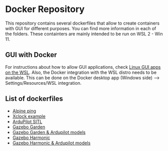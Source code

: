 # Docker Repository

This repository contains several dockerfiles that allow to create containers with GUI for different purposes. You can find more information in each of the folders. These containters are mainly intended to be run on WSL 2 - Win 11.

## GUI with Docker

For instructions about how to allow GUI applications, check [Linux GUI apps on the WSL](https://learn.microsoft.com/en-us/windows/wsl/tutorials/gui-apps). Also, the Docker integration with the WSL distro needs to be available. This can be done on the Docker desktop app (Windows side) --> Settings/Resources/WSL integration.


## List of dockerfiles

* [Alpine ping](https://github.com/grep265/Docker/tree/master/xclock_docker)
* [Xclock example](https://github.com/grep265/Docker/tree/master/xclock_docker)
* [ArduPilot SITL](https://github.com/grep265/Docker/tree/master/ardupilot_sitl_docker)
* [Gazebo Garden](https://github.com/grep265/Docker/tree/master/gazebo_garden_docker)
* [Gazebo Garden & Ardupilot models](https://github.com/grep265/Docker/tree/master/gz_garden_ardupilot_docker)
* [Gazebo Harmonic](https://github.com/grep265/Docker/tree/master/gz_garden_ardupilot_docker)
* [Gazebo Harmonic & Ardupilot models](https://github.com/grep265/Docker/tree/master/gz_garden_ardupilot_docker)


